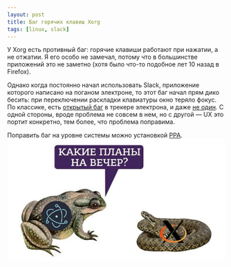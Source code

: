 ```yaml
---
layout: post
title: Баг горячих клавиш Xorg
tags: [linux, slack]
---
```

У Xorg есть противный баг: горячие клавиши работают при нажатии, а не отжатии. Я его особо не замечал, потому что в большинстве приложений это не заметно (хотя было что-то подобное лет 10 назад в Firefox).

Однако когда постоянно начал использовать Slack, приложение которого написано на поганом электроне, то этот баг начал прям дико бесить: при переключении раскладки клавиатуры окно теряло фокус. По классике, есть [открытый баг](https://github.com/electron/electron/issues/17418) в трекере электрона, и даже [не один](https://github.com/electron/electron/issues/22213). С одной стороны, вроде проблема не совсем в нем, но с другой — UX это портит конкретно, тем более, что проблема поправима.

Поправить баг на уровне системы можно установкой [PPA](https://launchpad.net/~nrbrtx/+archive/ubuntu/xorg-hotkeys).
![](/assets/gags/2020-08-21-electron-vs-xorg.png)

